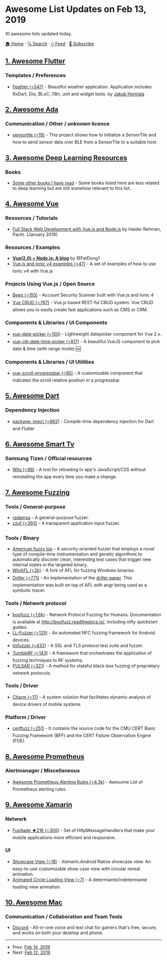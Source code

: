 # Awesome List Updates on Feb 13, 2019

10 awesome lists updated today.

[🏠 Home](/README.md) · [🔍 Search](https://test.trackawesomelist.com/search/) · [🔥 Feed](https://test.trackawesomelist.com/feed.xml) · [📮 Subscribe](https://trackawesomelist.us17.list-manage.com/subscribe?u=d2f0117aa829c83a63ec63c2f&id=36a103854c)



## [1. Awesome Flutter](/content/Solido/awesome-flutter/README.md)

### Templates / Preferences

*   [Feather (⭐547)](https://github.com/jhomlala/feather) <!--stargazers:jhomlala/feather--> - Beautiful weather application. Application includes RxDart, Dio, BLoC, i18n, unit and widget tests. by [Jakub Homlala](https://github.com/jhomlala)

## [2. Awesome Ada](/content/ohenley/awesome-ada/README.md)

### Communication / Other / unknown licence

*   [sensortile (⭐19)](https://github.com/morbos/STM32/tree/master/L/L476/sensortile) - This project shows how to initialize a SensorTile and how to send sensor data over BLE from a SensorTile to a suitable host.

## [3. Awesome Deep Learning Resources](/content/guillaume-chevalier/Awesome-Deep-Learning-Resources/README.md)

### Books

*   [Some other books I have read](https://books.google.ca/books?hl=en\&as_coll=4\&num=100\&uid=103409002069648430166\&source=gbs_slider_cls_metadata_4_mylibrary_title) - Some books listed here are less related to deep learning but are still somehow relevant to this list.

## [4. Awesome Vue](/content/vuejs/awesome-vue/README.md)

### Resources / Tutorials

*   [Full Stack Web Development with Vue.js and Node.js](https://www.packtpub.com/web-development/full-stack-web-development-vuejs-and-nodejs-video) by Haider Rehman, Packt. (January 2019)

### Resources / Examples

*   [**Vue(2.0) + Node.js: A blog**](https://github.com/FatDong1/vue-blog) by @FatDong1
*   [Vue.js and Ionic v4 examples (⭐47)](https://github.com/ModusCreateOrg/ionic-vue-examples/) - A set of examples of how to use Ionic v4 with Vue.js

### Projects Using Vue.js / Open Source

*   [Beep (⭐155)](https://github.com/ModusCreateOrg/beep) - Account Security Scanner built with Vue.js and Ionic 4
*   [Vue CRUD (⭐767)](https://github.com/szczepanmasny/vue-crud) - Vue.js based REST-ful CRUD system. Vue CRUD allows you to easily create fast applications such as CMS or CRM.

### Components & Libraries / UI Components

*   [vue-date-picker (⭐100)](https://github.com/8788/vue-date-picker) - Lightweight datepicker component for Vue 2.x.
*   [vue-ctk-date-time-picker (⭐817)](https://github.com/chronotruck/vue-ctk-date-time-picker) - A beautiful VueJS component to pick date & time (with range mode) :new:

### Components & Libraries / UI Utilities

*   [vue-scroll-progressbar (⭐85)](https://github.com/guillaumebriday/vue-scroll-progressbar) - A customizable component that indicates the scroll relative position in a progressbar.

## [5. Awesome Dart](/content/yissachar/awesome-dart/README.md)

### Dependency Injection

*   [package: inject (⭐862)](https://github.com/google/inject.dart) - Compile-time dependency injection for Dart and Flutter

## [6. Awesome Smart Tv](/content/vitalets/awesome-smart-tv/README.md)

### Samsung Tizen / Official resources

*   [Wits (⭐86)](https://github.com/Samsung/Wits) - A tool for reloading tv app's JavaScript/CSS without reinstalling the app every time you make a change.

## [7. Awesome Fuzzing](/content/cpuu/awesome-fuzzing/README.md)

### Tools / General-purpose

*   [radamsa](https://gitlab.com/akihe/radamsa) - A general-purpose fuzzer.
*   [zzuf (⭐393)](https://github.com/samhocevar/zzuf) - A transparent application input fuzzer.

### Tools / Binary

*   [American fuzzy lop](http://lcamtuf.coredump.cx/afl/) - A security-oriented fuzzer that employs a novel type of compile-time instrumentation and genetic algorithms to automatically discover clean, interesting test cases that trigger new internal states in the targeted binary.
*   [WinAFL (⭐2k)](https://github.com/googleprojectzero/winafl) - A fork of AFL for fuzzing Windows binaries.
*   [Driller (⭐771)](https://github.com/shellphish/driller) - An implementation of the [driller paper](https://www.cs.ucsb.edu/\~vigna/publications/2016_NDSS_Driller.pdf). This implementation was built on top of AFL with angr being used as a symbolic tracer.

### Tools / Network protocol

*   [boofuzz (⭐1.6k)](https://github.com/jtpereyda/boofuzz) - Network Protocol Fuzzing for Humans. Documentation is available at <http://boofuzz.readthedocs.io/>, including nifty quickstart guides.
*   [LL-Fuzzer (⭐125)](https://github.com/mit-ll/LL-Fuzzer) - An automated NFC fuzzing framework for Android devices.
*   [tlsfuzzer (⭐432)](https://github.com/tomato42/tlsfuzzer) - A SSL and TLS protocol test suite and fuzzer.
*   [TumbleRF (⭐143)](https://github.com/riverloopsec/tumblerf) - A framework that orchestrates the application of fuzzing techniques to RF systems.
*   [PULSAR (⭐321)](https://github.com/hgascon/pulsar) - A method for stateful black-box fuzzing of proprietary network protocols.

### Tools / Driver

*   [Charm (⭐17)](https://github.com/trusslab/charm) - A system solution that facilitates dynamic analysis of device drivers of mobile systems.

### Platform / Driver

*   [certfuzz (⭐251)](https://github.com/CERTCC/certfuzz) - It contains the source code for the CMU CERT Basic Fuzzing Framework (BFF) and the CERT Failure Observation Engine (FOE).

## [8. Awesome Prometheus](/content/roaldnefs/awesome-prometheus/README.md)

### Alertmanager / Miscellaneous

*   [Awesome Prometheus Alerting Rules (⭐4.3k)](https://github.com/samber/awesome-prometheus-alerts) - Awesome List of Prometheus alerting rules.

## [9. Awesome Xamarin](/content/XamSome/awesome-xamarin/README.md)

### Network

*   [Fusillade ★216 (⭐300)](https://github.com/reactiveui/Fusillade) - Set of HttpMessageHandlers that make your mobile applications more efficient and responsive.

### UI

*   [Showcase View (⭐18)](https://github.com/DigitalSa1nt/Xama.JTPorts.ShowcaseView) - *Xamarin.Android* Native showcase view. An easy-to-use customizable show case view with circular reveal animation.
*   [Animated Circle Loading View (⭐7)](https://github.com/DigitalSa1nt/Xama.JTPorts.AnimatedCircleLoadingView) - A determiante/indetermiante loading view animation.

## [10. Awesome Mac](/content/jaywcjlove/awesome-mac/README.md)

### Communication / Collaboration and Team Tools

*   [Discord](https://discordapp.com/) - All-in-one voice and text chat for gamers that's free, secure, and works on both your desktop and phone.

---

- Prev: [Feb 14, 2019](/content/2019/02/14/README.md)
- Next: [Feb 12, 2019](/content/2019/02/12/README.md)